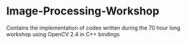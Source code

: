 # Image-Processing-Workshop
Contains the implementation of codes written during the 70 hour long workshop using OpenCV 2.4 in C++ bindings
